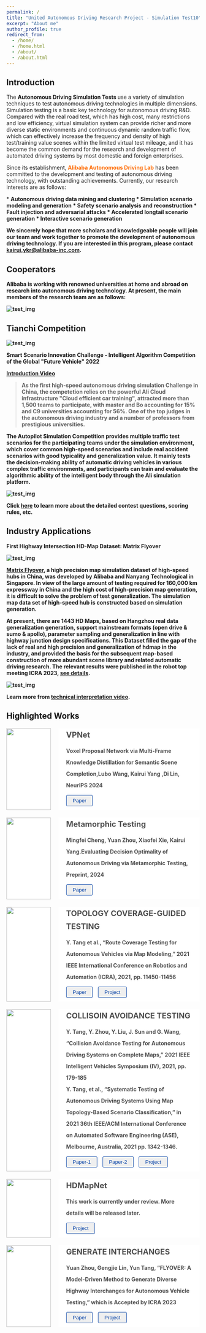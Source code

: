 ```yaml
---
permalink: /
title: "United Autonomous Driving Research Project - Simulation Test10"
excerpt: "About me"
author_profile: true
redirect_from: 
  - /home/
  - /home.html
  - /about/
  - /about.html
---
```


<style>
.i-list[data-v-662c1668] {
	width: 100%;
	display: flex;
	justify-content: space-between;
	margin-top: 20px
}

.i-list[data-v-662c1668]:first-child {
	margin-top: 20px
}

.l-left[data-v-662c1668] {
	width: 24%;
	margin-right: 20px
}

.left-img[data-v-662c1668] {
	background: #fff;
	width: 100%;
	overflow: hidden
}

.left-img img[data-v-662c1668] {
	width: 100%;
	transition: .8s;
	float: left
}

.left-img img[data-v-662c1668]:hover {
	transform: scale(1.2)
}

.l-right[data-v-662c1668] {
	width: 76%;
	color: #4e4e4e;
	padding: 0 20px 10px 20px;
	box-sizing: border-box;
	background: white
}

.r-top[data-v-662c1668] {
	font-weight: 700;
	line-height: 34px;
	font-size: 20px
}

.r-cont[data-v-662c1668] {
	margin-top: 10px;
	line-height: 30px
}

.t-btn button[data-v-662c1668] {
	border: 1px solid #003fa6;
	border-radius: 3px;
	margin: 10px 10px 0 0;
	cursor: pointer;
	padding: 6px 16px;
	color: #003fa6
}

.small-title {
	display: inline-block;
	background: #d9edf7;
	width: auto;
	overflow: hidden;
	font-weight: bold;
	padding: 0 5px;
	color: #070707
}
</style>

Introduction
---
<p>The <b>Autonomous Driving Simulation Tests </b>use a variety of simulation techniques to test autonomous driving technologies in multiple dimensions. Simulation testing is a basic key technology for autonomous driving R&D. Compared with the real road test, which has high cost, many restrictions and low efficiency, virtual simulation system can provide richer and more diverse static environments and continuous dynamic random traffic flow, which can effectively increase the frequency and density of high test/training value scenes within the limited virtual test mileage, and it has become the common demand for the research and development of automated driving systems by most domestic and foreign enterprises.</p>
<p>Since its establishment, <b><font color='#ff6a00'>Alibaba Autonomous Driving Lab</font></b> has been committed to the development and testing of autonomous driving technology, with outstanding achievements. Currently, our research interests are as follows:</p>
* <b>Autonomous driving data mining and clustering
* <b>Simulation scenario modeling and generation
* <b>Safety scenario analysis and reconstruction
* <b>Fault injection and adversarial attacks
* <b>Accelerated longtail scenario generation
* <b>Interactive scenario generation

We sincerely hope that more scholars and knowledgeable people will join our team and work together to promote the development of autonomous driving technology. If you are interested in this program, please contact <b><font color='#ff6a00'>kairui.ykr@alibaba-inc.com</font></b>.

Cooperators
---
Alibaba is working with renowned universities at home and abroad on research into autonomous driving technology. At present, the main members of the research team are as follows:

![test_img](../images/xxtuanduijieshao.png)

Tianchi Competition
---
![test_img](../images/bisaihaibao.jpg)

<b>Smart Scenario Innovation Challenge - Intelligent Algorithm Competition of the Global "Future Vehicle" 2022</b>

<a href="https://www.bilibili.com/video/BV1zs4y1z78o/?vd_source=3fb97c18845c3bdc2c9938cffb353745">Introduction Video</a>
> As the first high-speed autonomous driving simulation Challenge in China, the competetion relies on the powerful Ali Cloud infrastructure "Cloud efficient car training", attracted more than 1,500 teams to participate, with master and Bo accounting for 15% and C9 universities accounting for 56%. One of the top judges in the autonomous driving industry and a number of professors from prestigious universities.

The Autopilot Simulation Competition provides multiple traffic test scenarios for the participating teams under the simulation environment, which cover common high-speed scenarios and include real accident scenarios with good typicality and generalization value. It mainly tests the decision-making ability of automatic driving vehicles in various complex traffic environments, and participants can train and evaluate the algorithmic ability of the intelligent body through the Ali simulation platform.

![test_img](../images/saiti.gif)


Click <a href="https://tianchi.aliyun.com/competition/entrance/531996/information">here</a> to learn more about the detailed contest questions, scoring rules, etc.<br>

Industry Applications
---
<b>First Highway Intersection HD-Map Dataset: Matrix Flyover</b>

![test_img](../images/shujuji3.png)

<a href="https://ntutangyun.github.io/highway-interchange-dataset-website/">Matrix Flyover</a>, a high precision map simulation dataset of high-speed hubs in China, was developed by Alibaba and Nanyang Technological in Singapore. In view of the large amount of testing required for 160,000 km expressway in China and the high cost of high-precision map generation, it is difficult to solve the problem of test generalization. The simulation map data set of high-speed hub is constructed based on simulation generation.

At present, there are 1443 HD Maps, based on Hangzhou real data generalization generation, support mainstream formats (open drive & sumo & apollo), parameter sampling and generalization in line with highway junction design specifications. This Dataset filled the gap of the lack of real and high precision and generalization of hdmap in the industry, and provided the basis for the subsequent map-based construction of more abundant scene library and related automatic driving research. The relevant results were published in the robot top meeting ICRA 2023, [see details](https://arxiv.org/abs/2301.12738).

![test_img](../images/xjishujiedu.gif)

Learn more from <a href="https://www.bilibili.com/video/BV1EL411S7Kg/?spm_id_from=333.337.search-card.all.click&vd_source=370e92ee1e3cb377b0f7fde76d7af6f6">technical interpretation video</a>.

Highlighted Works
---

<div class="i-list" data-v-662c1668="">
	<div class="l-left" data-v-662c1668="">
		<div class="left-img" data-v-662c1668="">
      			<img src="../images/hometupianvpnet-nips2024.png" alt="" data-v-662c1668="">
    		</div>
  	</div>
  	<div class="l-right" data-v-662c1668="">
    		<div class="r-top" data-v-662c1668="">
      			VPNet
    		</div>
    		<div class="r-cont" data-v-662c1668="">
     			Voxel Proposal Network via Multi-Frame Knowledge Distillation for Semantic Scene Completion,Lubo Wang, Kairui Yang ,Di Lin, NeurIPS 2024
    		</div>
    		<div class="t-btn" data-v-662c1668="">
      			<a href="https://nips.cc/virtual/2024/poster/96957"><button data-v-662c1668="">Paper</button></a>	 
    		</div>
  	</div>
</div>
<div class="i-list" data-v-662c1668="">
	<div class="l-left" data-v-662c1668="">
		<div class="left-img" data-v-662c1668="">
      			<img src="../images/hometupianMetamorphic.png" alt="" data-v-662c1668="">
    		</div>
  	</div>
  	<div class="l-right" data-v-662c1668="">
    		<div class="r-top" data-v-662c1668="">
      			Metamorphic Testing
    		</div>
    		<div class="r-cont" data-v-662c1668="">
     			Mingfei Cheng, Yuan Zhou, Xiaofei Xie, Kairui Yang.Evaluating Decision Optimality of Autonomous Driving via Metamorphic Testing, Preprint, 2024
    		</div>
    		<div class="t-btn" data-v-662c1668="">
      			<a href="https://arxiv.org/pdf/2402.18393v1"><button data-v-662c1668="">Paper</button></a>	 
    		</div>
  	</div>
</div>
<div class="i-list" data-v-662c1668="">
	<div class="l-left" data-v-662c1668="">
		<div class="left-img" data-v-662c1668="">
      			<img src="../images/homedongtu01.GIF" alt="" data-v-662c1668="">
    		</div>
  	</div>
  	<div class="l-right" data-v-662c1668="">
    		<div class="r-top" data-v-662c1668="">
      			TOPOLOGY COVERAGE-GUIDED TESTING
    		</div>
    		<div class="r-cont" data-v-662c1668="">
     			Y. Tang et al., “Route Coverage Testing for Autonomous Vehicles via Map Modeling,” 2021 IEEE International Conference on Robotics and Automation (ICRA), 2021, pp. 11450-11456
    		</div>
    		<div class="t-btn" data-v-662c1668="">
      			<a href="https://ieeexplore.ieee.org/document/9560890?reason=concurrency"><button data-v-662c1668="">Paper</button></a>
      			<a href="https://flyover202305.github.io//topology-coverage-guided/"><button data-v-662c1668="">Project</button></a>
    		</div>
  	</div>
</div>
<div class="i-list" data-v-662c1668="">
	<div class="l-left" data-v-662c1668="">
    		<div class="left-img" data-v-662c1668="">
      			<img src="../images/homedongtu02.GIF" alt="" data-v-662c1668="">
    		</div>
  	</div>
  	<div class="l-right" data-v-662c1668="">
    		<div class="r-top" data-v-662c1668="">
      			COLLISOIN AVOIDANCE TESTING
    		</div>
    		<div class="r-cont" data-v-662c1668="">
      			Y. Tang, Y. Zhou, Y. Liu, J. Sun and G. Wang, “Collision Avoidance Testing for Autonomous Driving Systems on Complete Maps,” 2021 IEEE Intelligent Vehicles Symposium (IV), 2021, pp. 179-185</br>Y. Tang, et al., “Systematic Testing of Autonomous Driving Systems Using Map Topology-Based Scenario Classification,” in 2021 36th IEEE/ACM International Conference on Automated Software Engineering (ASE), Melbourne, Australia, 2021 pp. 1342-1346. 
    		</div>
    		<div class="t-btn" data-v-662c1668="">
      			<a href="https://ieeexplore.ieee.org/document/9575536?reason=concurrency"><button data-v-662c1668="">Paper-1</button></a>
      			<a href="https://www.computer.org/csdl/proceedings-article/ase/2021/033700b342/1AjT6sGEmIw"><button data-v-662c1668="">Paper-2</button></a>
      			<a href="https://flyover202305.github.io//collisoin-avoidance/"><button data-v-662c1668="">Project</button></a>
		</div>
    	</div>
</div>
<div class="i-list" data-v-662c1668="">
  	<div class="l-left" data-v-662c1668="">
    		<div class="left-img" data-v-662c1668="">
      			<img src="../images/zuixinHD.jpg" alt="" data-v-662c1668="">
    		</div>
  	</div>
  	<div class="l-right" data-v-662c1668="">
    		<div class="r-top" data-v-662c1668="">
      			HDMapNet
    		</div>
    		<div class="r-cont" data-v-662c1668="">
      			This work is currently under review. More details will be released later.
    		</div>
    		<div class="t-btn" data-v-662c1668="">
       			<a href="https://flyover202305.github.io//HD-map-generation/"><button data-v-662c1668="">Project</button></a>
    		</div>
  	</div>
</div>
<div class="i-list" data-v-662c1668="">
  	<div class="l-left" data-v-662c1668="">
    		<div class="left-img" data-v-662c1668="">
      			<img src="../images/homedongtu04.gif" alt="" data-v-662c1668="">
    		</div>
  	</div>
  	<div class="l-right" data-v-662c1668="">
    		<div class="r-top" data-v-662c1668="">
      			GENERATE INTERCHANGES
    		</div>
    		<div class="r-cont" data-v-662c1668="">
      			Yuan Zhou, Gengjie Lin, Yun Tang, “FLYOVER: A Model-Driven Method to Generate Diverse Highway Interchanges for Autonomous Vehicle Testing,” which is Accepted by ICRA 2023
    		</div>
    		<div class="t-btn" data-v-662c1668="">
      			<a href="https://arxiv.org/abs/2301.12738"><button data-v-662c1668="">Paper</button></a>
      			<a href="https://flyover202305.github.io//generate-interchanges/"><button data-v-662c1668="">Project</button></a>
    		</div>
  	</div>
</div>








